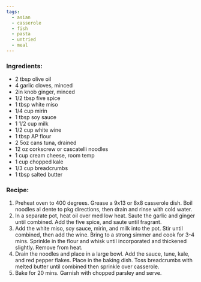 ```yaml
---
tags:
  - asian
  - casserole
  - fish
  - pasta
  - untried
  - meal
---
```

### Ingredients:
- 2 tbsp olive oil
- 4 garlic cloves, minced
- 2in knob ginger, minced
- 1/2 tbsp five spice
- 1 tbsp white miso
- 1/4 cup mirin
- 1 tbsp soy sauce
- 1 1/2 cup milk
- 1/2 cup white wine
- 1 tbsp AP flour 
- 2 5oz cans tuna, drained
- 12 oz corkscrew or cascatelli noodles
- 1 cup cream cheese, room temp
- 1 cup chopped kale
- 1/3 cup breadcrumbs
- 1 tbsp salted butter

### Recipe:
1. Preheat oven to 400 degrees. Grease a 9x13 or 8x8 casserole dish. Boil noodles al dente to pkg directions, then drain and rinse with cold water.
2. In a separate pot, heat oil over med low heat. Saute the garlic and ginger until combined. Add the five spice, and saute until fragrant. 
3. Add the white miso, soy sauce, mirin, and milk into the pot. Stir until combined, then add the wine. Bring to a strong simmer and cook for 3-4 mins. Sprinkle in the flour and whisk until incorporated and thickened slightly. Remove from heat.
4. Drain the noodles and place in a large bowl. Add the sauce, tune, kale, and red pepper flakes. Place in the baking dish. Toss breadcrumbs with melted butter until combined then sprinkle over casserole. 
5. Bake for 20 mins. Garnish with chopped parsley and serve. 